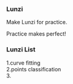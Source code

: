 ### Lunzi

Make Lunzi for practice.

Practice makes perfect!

### Lunzi List
1.curve fitting</br>
2.points classification</br>
3.
